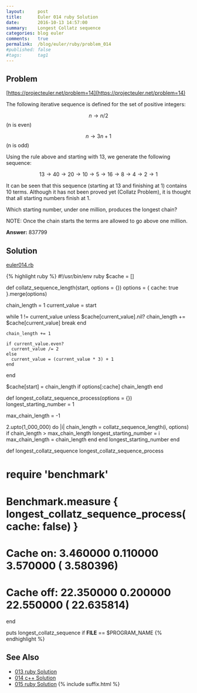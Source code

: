 ```yaml
---
layout:     post
title:      Euler 014 ruby Solution
date:       2016-10-13 14:57:00
summary:    Longest Collatz sequence
categories: blog euler
comments:   true
permalink:  /blog/euler/ruby/problem_014
#published: false
#tags:      tag1
---
```


## Problem

[https://projecteuler.net/problem=14](https://projecteuler.net/problem=14)

The following iterative sequence is defined for the set of positive integers:

$$n → n/2 $$ (n is even)

$$n → 3n + 1 $$ (n is odd)

Using the rule above and starting with 13, we generate the following sequence:

$$13 → 40 → 20 → 10 → 5 → 16 → 8 → 4 → 2 → 1$$

It can be seen that this sequence (starting at 13 and finishing at 1) contains 10 terms. Although it has not been proved yet (Collatz Problem), it is thought that all starting numbers finish at 1.

Which starting number, under one million, produces the longest chain?

NOTE: Once the chain starts the terms are allowed to go above one million.

**Answer:** 837799

## Solution

[euler014.rb](https://github.com/tvarley/euler/blob/master/ruby/lib/euler014.rb)

{% highlight ruby %}
#!/usr/bin/env ruby
$cache = []

def collatz_sequence_length(start, options = {})
  options = { cache: true }.merge(options)

  chain_length = 1
  current_value = start

  while 1 != current_value
    unless $cache[current_value].nil?
      chain_length += $cache[current_value]
      break
    end

    chain_length += 1

    if current_value.even?
      current_value /= 2
    else
      current_value = (current_value * 3) + 1
    end
  end

  $cache[start] = chain_length if options[:cache]
  chain_length
end

def longest_collatz_sequence_process(options = {})
  longest_starting_number = 1

  max_chain_length = -1

  2.upto(1_000_000) do |i|
    chain_length = collatz_sequence_length(i, options)
    if chain_length > max_chain_length
      longest_starting_number = i
      max_chain_length = chain_length
    end
  end
  longest_starting_number
end

def longest_collatz_sequence
  longest_collatz_sequence_process
  # require 'benchmark'
  # Benchmark.measure { longest_collatz_sequence_process(cache: false) }
  # Cache on: 3.460000   0.110000   3.570000 (  3.580396)
  # Cache off: 22.350000   0.200000  22.550000 ( 22.635814)
end

puts longest_collatz_sequence if __FILE__ == $PROGRAM_NAME
{% endhighlight %}

## See Also
* [013 ruby Solution]({{site.baseurl}}/blog/euler/ruby/problem_013)
* [014 c++ Solution]({{site.baseurl}}/blog/euler/cpp/problem_014)
* [015 ruby Solution]({{site.baseurl}}/blog/euler/ruby/problem_015)
{% include suffix.html %}
